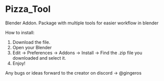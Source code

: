 # Pizza_Tool
Blender Addon. Package with multiple tools for easier workflow in blender

How to install:
1. Download the file.
2. Open your Blender
3. Edit -> Preferences -> Addons -> Install -> Find the .zip file you downloaded and select it.
4. Enjoy!

Any bugs or ideas forward to the creator on discord -> @gingeros

